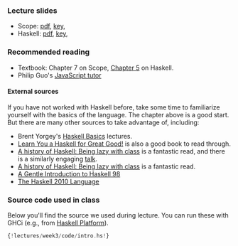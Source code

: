 ### Lecture slides

* Scope: [pdf](slides/scope.pdf), [key](slides/scope.key),
* Haskell: [pdf](slides/hs-nutshell.pdf), [key](slides/hs-nutshell.key),

### Recommended reading

- Textbook: Chapter 7 on Scope, [Chapter 5](readings/haskell.pdf) on Haskell.
- Philip Guo's [JavaScript tutor](http://pythontutor.com/javascript.html)

#### External sources

If you have not worked with Haskell before, take some time to familiarize
yourself with the basics of the language. The chapter above is a good start.
But there are many other sources to take advantage of, including:

- Brent Yorgey's [Haskell Basics](https://www.schoolofhaskell.com/school/starting-with-haskell/introduction-to-haskell/1-haskell-basics) lectures.
- [Learn You a Haskell for Great Good!](http://learnyouahaskell.com/) is also a good book to read through.
- [A history of Haskell: Being lazy with class](http://dl.acm.org/citation.cfm?doid=1238844.1238856) is a fantastic read, and there is a similarly engaging [talk](https://www.youtube.com/watch?v=06x8Wf2r2Mc). 
- [A history of Haskell: Being lazy with class](http://dl.acm.org/citation.cfm?doid=1238844.1238856) is a fantastic read. 
- [A Gentle Introduction to Haskell 98](https://www.haskell.org/tutorial/index.html) 
- [The Haskell 2010 Language](https://www.haskell.org/onlinereport/haskell2010/haskellpa1.html)

### Source code used in class

Below you'll find the source we used during lecture. You can run these with
GHCi (e.g., from [Haskell Platform](https://www.haskell.org/platform/)).

```haskell
{!lectures/week3/code/intro.hs!}
```
